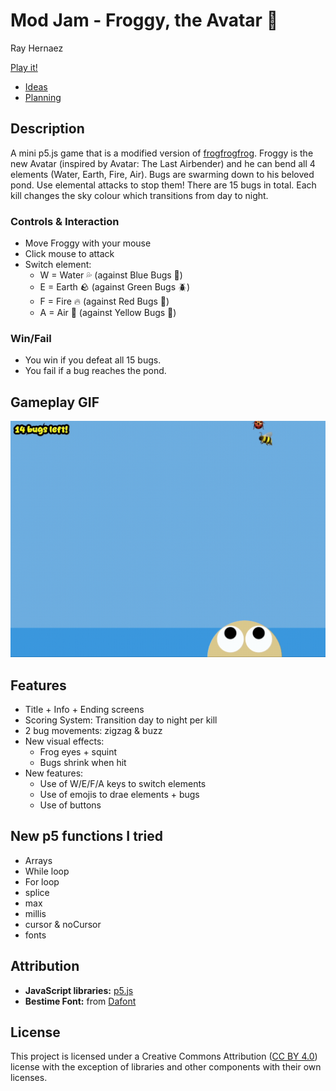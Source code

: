 # Mod Jam - Froggy, the Avatar 🐸

Ray Hernaez

[Play it!](https://rayhernaez.github.io/cart253/projects/mod-jam/index.html)

- [Ideas](./process/ideas.md)
- [Planning](./process/planning.md)

## Description

A mini p5.js game that is a modified version of [frogfrogfrog](https://pippinbarr.com/cart253/topics/making/examples/frogfrogfrog.zip). Froggy is the new Avatar (inspired by Avatar: The Last Airbender) and he can bend all 4 elements (Water, Earth, Fire, Air). Bugs are swarming down to his beloved pond. Use elemental attacks to stop them! There are 15 bugs in total. Each kill changes the sky colour which transitions from day to night.

### Controls & Interaction

- Move Froggy with your mouse
- Click mouse to attack
- Switch element:
    - W = Water 💦 (against Blue Bugs 🦋)
    - E = Earth 🪨 (against Green Bugs 🪲)
    - F = Fire 🔥 (against Red Bugs 🐞)
    - A = Air 💨 (against Yellow Bugs 🐝)
    
### Win/Fail
- You win if you defeat all 15 bugs.
- You fail if a bug reaches the pond.

## Gameplay GIF

![Froggy Gameplay GIF](./assets/images/froggy-gameplay.gif)

## Features

- Title + Info + Ending screens
- Scoring System: Transition day to night per kill
- 2 bug movements: zigzag & buzz
- New visual effects:
    - Frog eyes + squint
    - Bugs shrink when hit
- New features:
    - Use of W/E/F/A keys to switch elements
    - Use of emojis to drae elements + bugs
    - Use of buttons

## New p5 functions I tried

- Arrays
- While loop
- For loop
- splice
- max
- millis
- cursor & noCursor
- fonts

## Attribution

- **JavaScript libraries:** [p5.js](https://p5js.org)
- **Bestime Font:** from [Dafont](https://www.dafont.com/)

## License

This project is licensed under a Creative Commons Attribution ([CC BY 4.0](https://creativecommons.org/licenses/by/4.0/deed.en)) license with the exception of libraries and other components with their own licenses.
